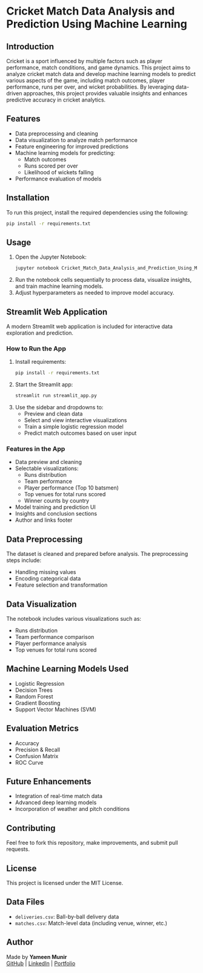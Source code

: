 # Cricket Match Data Analysis and Prediction Using Machine Learning

## Introduction
Cricket is a sport influenced by multiple factors such as player performance, match conditions, and game dynamics. This project aims to analyze cricket match data and develop machine learning models to predict various aspects of the game, including match outcomes, player performance, runs per over, and wicket probabilities. By leveraging data-driven approaches, this project provides valuable insights and enhances predictive accuracy in cricket analytics.

## Features
- Data preprocessing and cleaning
- Data visualization to analyze match performance
- Feature engineering for improved predictions
- Machine learning models for predicting:
  - Match outcomes
  - Runs scored per over
  - Likelihood of wickets falling
- Performance evaluation of models

## Installation
To run this project, install the required dependencies using the following:
```bash
pip install -r requirements.txt
```

## Usage
1. Open the Jupyter Notebook:
   ```bash
   jupyter notebook Cricket_Match_Data_Analysis_and_Prediction_Using_Machine_Learning.ipynb
   ```
2. Run the notebook cells sequentially to process data, visualize insights, and train machine learning models.
3. Adjust hyperparameters as needed to improve model accuracy.

## Streamlit Web Application
A modern Streamlit web application is included for interactive data exploration and prediction.

### How to Run the App
1. Install requirements:
   ```bash
   pip install -r requirements.txt
   ```
2. Start the Streamlit app:
   ```bash
   streamlit run streamlit_app.py
   ```
3. Use the sidebar and dropdowns to:
   - Preview and clean data
   - Select and view interactive visualizations
   - Train a simple logistic regression model
   - Predict match outcomes based on user input

### Features in the App
- Data preview and cleaning
- Selectable visualizations:
  - Runs distribution
  - Team performance
  - Player performance (Top 10 batsmen)
  - Top venues for total runs scored
  - Winner counts by country
- Model training and prediction UI
- Insights and conclusion sections
- Author and links footer

## Data Preprocessing
The dataset is cleaned and prepared before analysis. The preprocessing steps include:
- Handling missing values
- Encoding categorical data
- Feature selection and transformation

## Data Visualization
The notebook includes various visualizations such as:
- Runs distribution
- Team performance comparison
- Player performance analysis
- Top venues for total runs scored

## Machine Learning Models Used
- Logistic Regression
- Decision Trees
- Random Forest
- Gradient Boosting
- Support Vector Machines (SVM)

## Evaluation Metrics
- Accuracy
- Precision & Recall
- Confusion Matrix
- ROC Curve

## Future Enhancements
- Integration of real-time match data
- Advanced deep learning models
- Incorporation of weather and pitch conditions

## Contributing
Feel free to fork this repository, make improvements, and submit pull requests.

## License
This project is licensed under the MIT License.

## Data Files
- `deliveries.csv`: Ball-by-ball delivery data
- `matches.csv`: Match-level data (including venue, winner, etc.)

## Author
Made by **Yameen Munir**  
[GitHub](https://github.com/YameenMunir) | [LinkedIn](https://www.linkedin.com/in/yameen-munir/) | [Portfolio](https://www.datascienceportfol.io/YameenMunir)

